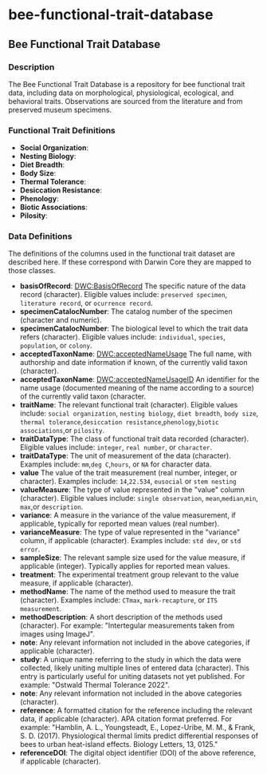 # bee-functional-trait-database

## Bee Functional Trait Database

### Description

The Bee Functional Trait Database is a repository for bee functional trait data, including data on morphological, physiological, ecological, and behavioral traits. Observations are sourced from the literature and from preserved museum specimens.

### Functional Trait Definitions

* **Social Organization**:
* **Nesting Biology**:
* **Diet Breadth**:
* **Body Size**:
* **Thermal Tolerance**:
* **Desiccation Resistance**:
* **Phenology**:
* **Biotic Associations**:
* **Pilosity**:


 
### Data Definitions

The definitions of the columns used in the functional trait dataset are described here. If these correspond with Darwin Core they are mapped to those classes. 
  * **basisOfRecord**: [DWC:BasisOfRecord](http://rs.tdwg.org/dwc/terms/basisOfRecord) The specific nature of the data record (character). Eligible values include: ```preserved specimen```, ```literature record```, or ```ocurrence record```.
  * **specimenCatalocNumber**: The catalog number of the specimen (character and numeric).
  * **specimenCatalocNumber**: The biological level to which the trait data refers (character). Eligible values include: ```individual```, ```species```, ```population```, or ```colony```.
  * **acceptedTaxonName**: [DWC:acceptedNameUsage](http://rs.tdwg.org/dwc/terms/acceptedNameUsage) The full name, with authorship and date information if known, of the currently valid taxon (character).
  * **acceptedTaxonName**: [DWC:acceptedNameUsageID](http://rs.tdwg.org/dwc/terms/acceptedNameUsageID) An identifier for the name usage (documented meaning of the name according to a source) of the currently valid taxon (character.
  * **traitName**: The relevant functional trait (character). Eligible values include: ```social organization```, ```nesting biology```, ```diet breadth```, ```body size```, ```thermal tolerance```,```desiccation resistance```,```phenology```,```biotic associations```,or ```pilosity```.
  * **traitDataType**: The class of functional trait data recorded (character). Eligible values include: ```integer```, ```real number```, or ```character```.
  * **traitDataType**: The unit of measurement of the data (character). Examples include: ```mm```,```deg C```,```hours```, or ```NA``` for character data.
  * **value** The value of the trait measurement (real number, integer, or character). Examples include: ```14```,```22.534```, ```eusocial``` or ```stem nesting```
  * **valueMeasure**: The type of value represented in the "value" column (character). Eligible values include: ```single observation```, ```mean```,```median```,```min```, ```max```,or ```description```.
  * **variance**: A measure in the variance of the value measurement, if applicable, typically for reported mean values (real number). 
  * **varianceMeasure**: The type of value represented in the "variance" column, if applicable (character).  Examples include: ```std dev```, or ```std error```.
  * **sampleSize**: The relevant sample size used for the value measure, if applicable (integer). Typically applies for reported mean values.
  * **treatment**: The experimental treatment group relevant to the value measure, if applicable (character).
  * **methodName**: The name of the method used to measure the trait (character). Examples include: ```CTmax```, ```mark-recapture```, or ```ITS measurement```.
  * **methodDescription**: A short description of the methods used (character). For example: "Intertegular measurements taken from images using ImageJ".
  * **note**: Any relevant information not included in the above categories, if applicable (character).
  * **study**: A unique name referring to the study in which the data were collected, likely uniting multiple lines of entered data (character). This entry is particularly useful for uniting datasets not yet published. For example: "Ostwald Thermal Tolerance 2022".
  * **note**: Any relevant information not included in the above categories (character).
  * **reference**: A formatted citation for the reference including the relevant data, if applicable (character). APA citation format preferred. For example: "Hamblin, A. L., Youngsteadt, E., Lopez-Uribe, M. M., & Frank, S. D. (2017). Physiological thermal limits predict differential responses of bees to urban heat-island effects. Biology Letters, 13, 0125."
  * **referenceDOI**: The digital object identifier (DOI) of the above reference, if applicable (character).

  
  
